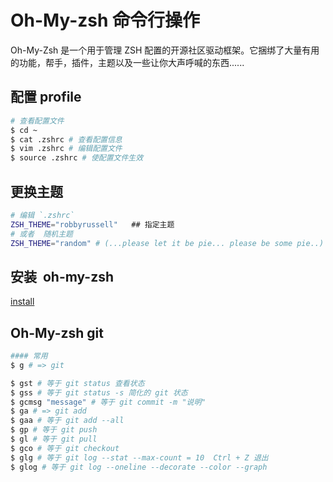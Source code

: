 # Oh-My-zsh 命令行操作

Oh-My-Zsh 是一个用于管理 ZSH 配置的开源社区驱动框架。它捆绑了大量有用的功能，帮手，插件，主题以及一些让你大声呼喊的东西......

## 配置 profile

```sh
# 查看配置文件
$ cd ~
$ cat .zshrc # 查看配置信息
$ vim .zshrc # 编辑配置文件
$ source .zshrc # 使配置文件生效
```

## 更换主题

```sh
# 编辑 `.zshrc`
ZSH_THEME="robbyrussell"   ## 指定主题
# 或者  随机主题
ZSH_THEME="random" # (...please let it be pie... please be some pie..) 随机的主题不喜欢，可以使用 source ~/.zshrc 重新载入主题
```

## 安装  oh-my-zsh

[install](./term2.md)

## Oh-My-zsh git

```sh
#### 常用
$ g # => git

$ gst # 等于 git status 查看状态
$ gss # 等于 git status -s 简化的 git 状态
$ gcmsg "message" # 等于 git commit -m "说明"
$ ga # => git add
$ gaa # 等于 git add --all
$ gp # 等于 git push
$ gl # 等于 git pull
$ gco # 等于 git checkout
$ glg # 等于 git log --stat --max-count = 10  Ctrl + Z 退出
$ glog # 等于 git log --oneline --decorate --color --graph
```
